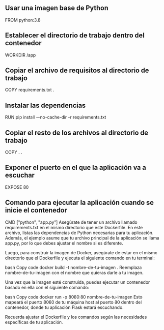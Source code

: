 ## Usar una imagen base de Python
FROM python:3.8

## Establecer el directorio de trabajo dentro del contenedor
WORKDIR /app

## Copiar el archivo de requisitos al directorio de trabajo
COPY requirements.txt .

## Instalar las dependencias
RUN pip install --no-cache-dir -r requirements.txt

## Copiar el resto de los archivos al directorio de trabajo
COPY . .

## Exponer el puerto en el que la aplicación va a escuchar
EXPOSE 80

## Comando para ejecutar la aplicación cuando se inicie el contenedor
CMD ["python", "app.py"]
Asegúrate de tener un archivo llamado requirements.txt en el mismo directorio que este Dockerfile. En este archivo, listas las dependencias de Python necesarias para tu aplicación. Además, el ejemplo asume que tu archivo principal de la aplicación se llama app.py, por lo que debes ajustar el nombre si es diferente.

Luego, para construir la imagen de Docker, asegúrate de estar en el mismo directorio que el Dockerfile y ejecuta el siguiente comando en tu terminal:

bash
Copy code
docker build -t nombre-de-tu-imagen .
Reemplaza nombre-de-tu-imagen con el nombre que quieras darle a tu imagen.

Una vez que la imagen esté construida, puedes ejecutar un contenedor basado en ella con el siguiente comando:

bash
Copy code
docker run -p 8080:80 nombre-de-tu-imagen
Esto mapeará el puerto 8080 de tu máquina host al puerto 80 dentro del contenedor, donde tu aplicación Flask estará escuchando.

Recuerda ajustar el Dockerfile y los comandos según las necesidades específicas de tu aplicación.





